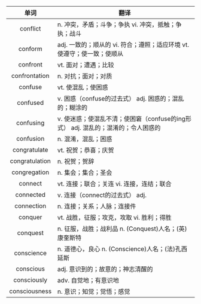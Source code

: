 |单词|翻译  |
|:--:|--| 
|	conflict  		|		n. 冲突，矛盾；斗争；争执 vi. 冲突，抵触；争执；战斗	|		
|	conform  		|		adj. 一致的；顺从的 vi. 符合；遵照；适应环境 vt. 使遵守；使一致；使顺从	|		
|	confront  		|		vt. 面对；遭遇；比较	|		
|	confrontation  		|		n. 对抗；面对；对质	|		
|	confuse  		|		vt. 使混乱；使困惑	|		
|	confused  		|		v. 困惑（confuse的过去式） adj. 困惑的；混乱的；糊涂的	|		
|	confusing  		|		v. 使迷惑；使混乱不清；使困窘（confuse的ing形式） adj. 混乱的；混淆的；令人困惑的	|		
|	confusion  		|		n. 混淆，混乱；困惑	|		
|	congratulate  		|		vt. 祝贺；恭喜；庆贺	|		
|	congratulation  		|		n. 祝贺；贺辞	|		
|	congregation  		|		n. 集会；集合；圣会	|		
|	connect  		|		vt. 连接；联合；关连 vi. 连接，连结；联合	|		
|	connected  		|		v. 连接（connect的过去式） adj. 	|		
|	connection  		|		n. 连接；关系；人脉；连接件	|		
|	conquer  		|		vt. 战胜，征服；攻克，攻取 vi. 胜利；得胜	|		
|	conquest  		|		n. 征服，战胜；战利品 n. (Conquest)人名；(英)康奎斯特	|		
|	conscience  		|		n. 道德心，良心 n. (Conscience)人名；(法)孔西延斯	|		
|	conscious  		|		adj. 意识到的；故意的；神志清醒的	|		
|	consciously  		|		adv. 自觉地；有意识地	|		
|	consciousness  		|		n. 意识；知觉；觉悟；感觉	|		
